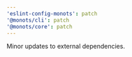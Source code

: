 ```yaml
---
'eslint-config-monots': patch
'@monots/cli': patch
'@monots/core': patch
---
```


Minor updates to external dependencies.
